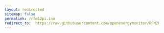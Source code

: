 ```yaml
---
layout: redirected
sitemap: false
permalink: /rfm12pi.ino
redirect_to:  https://raw.githubusercontent.com/openenergymonitor/RFM2Pi/master/firmware/RF12_Demo_atmega328/RF12_Demo_atmega328.ino
---
```

